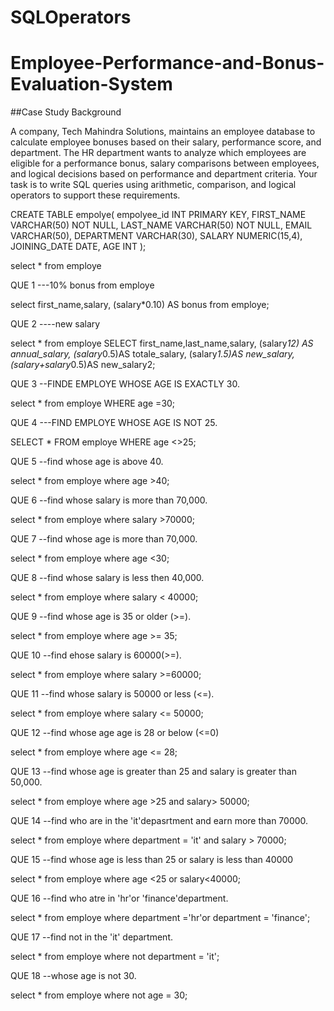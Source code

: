 # SQLOperators
# Employee-Performance-and-Bonus-Evaluation-System

##Case Study Background

A company, Tech Mahindra Solutions, maintains an employee database to calculate employee bonuses based on their salary, performance score, and department. The HR department wants to analyze which employees are eligible for a performance bonus, salary comparisons between employees, and logical decisions based on performance and department criteria. Your task is to write SQL queries using arithmetic, comparison, and logical operators to support these requirements.


CREATE TABLE empolye(
empolyee_id INT PRIMARY KEY, 
FIRST_NAME VARCHAR(50) NOT NULL,
LAST_NAME VARCHAR(50) NOT NULL,
EMAIL VARCHAR(50),
DEPARTMENT VARCHAR(30),
SALARY NUMERIC(15,4),
JOINING_DATE DATE,
AGE INT
);

select * from  employe

QUE 1 ---10% bonus from employe

select first_name,salary,
(salary*0.10) AS bonus from employe;

QUE 2 ----new salary

select * from employe
SELECT first_name,last_name,salary,
(salary*12) AS annual_salary,
(salary*0.5)AS totale_salary,
(salary*1.5)AS new_salary,
(salary+salary*0.5)AS new_salary2;

QUE 3 --FINDE EMPLOYE WHOSE AGE IS EXACTLY 30.

select * from employe
WHERE age =30;

QUE 4 ---FIND EMPLOYE WHOSE AGE IS NOT 25.

SELECT * FROM employe
WHERE age <>25;

QUE 5 --find whose age is above 40.

select * from employe 
where age >40;

QUE 6 --find whose salary is more than 70,000.

select * from employe
where salary >70000;

QUE 7 --find whose age is more than 70,000.

select * from employe
where age <30;

QUE 8 --find whose salary is less then 40,000.

select * from employe
where salary < 40000;

QUE 9 --find whose age is 35 or older (>=).

select * from employe 
where age >= 35;

QUE 10 --find ehose salary is 60000(>=).

select * from employe
where salary >=60000;

QUE 11 --find whose salary is 50000 or less (<=).

select * from employe 
where salary <= 50000;

QUE 12 --find whose age age is 28 or below (<=0)

select * from employe
where age <= 28;

QUE 13 --find whose age is greater than 25 and salary is greater than 50,000.

select * from employe
where age >25 and salary> 50000;

QUE 14 --find who are in the 'it'depasrtment and earn more than 70000.

select * from employe
where department = 'it' and salary > 70000;

QUE 15 --find whose age is less than 25 or salary is less than 40000

select * from employe
where age <25 or salary<40000;

QUE 16 --find who atre in 'hr'or 'finance'department.

select * from employe
where department ='hr'or department = 'finance';

QUE 17 --find not in the 'it' department.

select * from employe
where not department = 'it';

QUE 18 --whose age is not 30.

select * from employe
where not age = 30;


